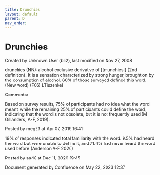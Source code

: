 ```yaml
---
title: Drunchies
layout: default
parent: D
nav_order:
---
```


# Drunchies

Created by  Unknown User (bli2), last modified on Nov 27, 2008

drunchies (NN): alcohol-exclusive derivative of [[munchies]] (2nd definition). It is a sensation characterized by strong hunger, brought on by the consumption of alcohol. 60% of those surveyed defined this word. (New word) (F06) LTiszenkel

Comments:

Based on survey results, 75% of participants had no idea what the word meant, while the remaining 25% of participants could define the word, indicating that the word is not obsolete, but it is not frequently used (M Gillanders, A-F, 2019).

Posted by meg23 at Apr 07, 2019 16:41

19% of responses indicated total familiarity with the word. 9.5% had heard the word but were unable to define it, and 71.4% had never heard the word used before (Anderson A-F 2020)

Posted by aa48 at Dec 11, 2020 19:45

Document generated by Confluence on May 22, 2023 12:37


